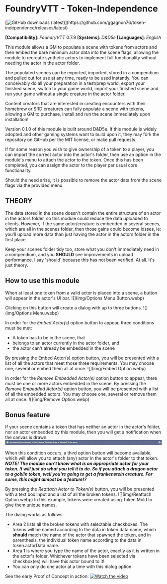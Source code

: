 # FoundryVTT - Token-Independence
[![GitHub downloads (latest)](https://img.shields.io/badge/dynamic/json?label=Downloads@latest&query=assets[?(@.name.includes('zip'))].download_count&url=https://api.github.com/repos/ggagnon76/token-independence/releases/latest&color=green)](https://github.com/ggagnon76/token-independence/releases/latest)

**[Compatibility]**: *FoundryVTT* 0.7.9
**[Systems]**: *D&D5e*
**[Languages]**: *English*

This module allows a GM to populate a scene with tokens from actors and then embed the bare minimum actor data into the scene flags, allowing the module to recreate synthetic actors to implement full functionality without needing the actor in the actor folder.

The populated scenes can be exported, imported, stored in a compendium and pulled out for use at any time, ready to be used instantly.  You can conceivably do all your preparation in a test/prep world, export your finished scene, switch to your game world, import your finished scene and run your game without a single creature in the actor folder.

Content creators that are interested in creating encounters with their homebrew or SRD creatures can fully populate a scene with tokens, allowing a GM to purchase, install and run the scene immediately upon installation!

Version 0.1.0 of this module is built around D&D5e.  If this module is widely adopted and other gaming systems want to build upon it, they may fork the repository on GitHub per the MIT license, or make pull requests.

If for some reason you wish to give ownership of a token to a player, you can import the correct actor into the actor's folder, then use an option in the module's menu to attach the actor to the token.  Once this has been completed, you can assign the actor to the player per usual core functionality.

Should the need arise, it is possible to remove the actor data from the scene flags via the provided menu.

## THEORY
The data stored in the scene doesn't contain the entire structure of an actor in the actors folder, so this module could reduce the data uploaded to clients.  However, if the same actor/creature is embedded in several scenes, which are all in the scenes folder, then those gains could become losses, ie: you'll upload more data than just having the actor in the actors folder in the first place.  

Keep your scenes folder tidy too, store what you don't immediately need in a compendium, and you **SHOULD** see improvements in upload performance.  I say 'should' because this has not been verified.  At all. It's just theory.

## How to use this module

When at least one token from a valid actor is placed into a scene, a button will appear in the actor's UI bar.
![](img/Options Menu Button.webp)

Clicking on this button will create a dialog with up to three buttons.
![](img/Options Menu.webp)

In order for the *Embed Actor(s)* option button to appear, three conditions must be met:
 - A token has to be in the scene, that
 - belongs to an actor currently in the actor folder, and
 - the actor can't already be embedded in the scene

By pressing the Embed Actor(s) option button, you will be presented with a list of all the actors that meet those three requirements.  You may choose one, several or embed them all at once.
![](img/Embed Option.webp)

In order for the *Remove Embedded Actor(s)* option button to appear, there must be one or more actors embedded in the scene.
By pressing the *Remove Embedded Actor(s)* option button, you will be presented with a list of all the embedded actors.  You may choose one, several or remove them all at once.
![](img/Remove Option.webp)

## Bonus feature
If your scene contains a token that has neither an actor in the actor's folder, nor an actor embedded by this module, then you will get a notification when the canvas is drawn.
![](img/Notification.webp)

When this condition occurs, a third option button will become available, which will allow you to attach (any) actor in the actor's folder to that token.
***NOTE!  The module can't know what is an appropriate actor for your token.  It will just do what you tell it to do.  So if you attach a dragon actor to a goblin token, well you're going to get a frankenstein creature.  For some, this might almost be a feature!?***

By pressing the *Reattach Actor to Token(s)* button, you will be presented with a text box input and a list of all the broken tokens.
![](img/Reattach Option.webp)
In this example, tokens were created using Token Mold to give them unique names.

The dialog works as follows:
 - Area 2 lists all the broken tokens with selectable checkboxes.  The tokens will be named according to the data in token.data.name, which **should** match the name of the actor that spawned the token, and in parenthesis, the individual token name according to the data in token.actorData.name.
 - Area 1 is where you type the name of the actor, exactly as it is written in the actor's folder.  Whichever tokens have been selected via checkbox(es) will have this actor bound to it!
 - You can only do one actor at a time with this dialog option.



See the early Proof of Concept in action:
[![Watch the video](https://img.youtube.com/vi/40zC-dGjw-s/maxresdefault.jpg)](https://youtu.be/40zC-dGjw-s)



